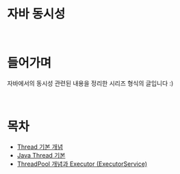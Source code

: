 # 자바 동시성

<br>

# 들어가며
자바에서의 동시성 관련된 내용을 정리한 시리즈 형식의 글입니다 :)

<br>

# 목차
* [Thread 기본 개념](./Thread%20개념.md)
* [Java Thread 기본](./Java%20Thread%20기본.md)
* [ThreadPool 개념과 Executor (ExecutorService)](./Thread%20Pool.md)
